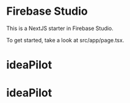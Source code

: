 # Firebase Studio

This is a NextJS starter in Firebase Studio.

To get started, take a look at src/app/page.tsx.
# ideaPilot
# ideaPilot
